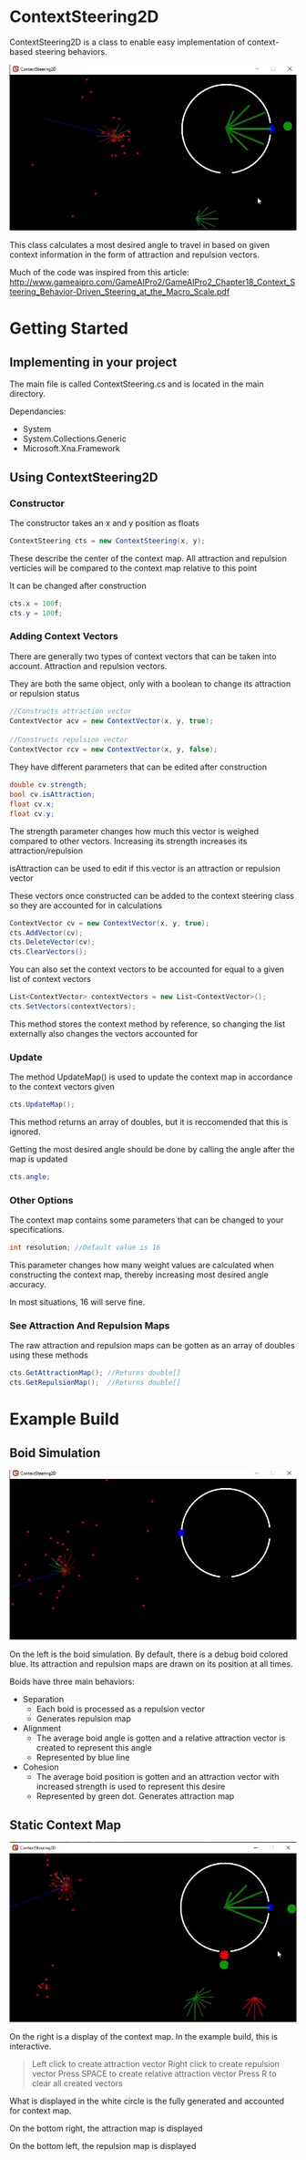 # ContextSteering2D

ContextSteering2D is a class to enable easy implementation of context-based steering behaviors.

![This is text](Documentation/Attraction2.jpg)

This class calculates a most desired angle to travel in based on given context information in the form of attraction and repulsion vectors.

Much of the code was inspired from this article: 
http://www.gameaipro.com/GameAIPro2/GameAIPro2_Chapter18_Context_Steering_Behavior-Driven_Steering_at_the_Macro_Scale.pdf

# Getting Started

## Implementing in your project

The main file is called ContextSteering.cs and is located in the main directory.

Dependancies:
- System
- System.Collections.Generic
- Microsoft.Xna.Framework

## Using ContextSteering2D

### Constructor

The constructor takes an x and y position as floats
```cs
ContextSteering cts = new ContextSteering(x, y);
```

These describe the center of the context map.  All attraction and repulsion verticies will be compared to the context map relative to this point

It can be changed after construction
```cs
cts.x = 100f;
cts.y = 100f;
```

### Adding Context Vectors

There are generally two types of context vectors that can be taken into account.  Attraction and repulsion vectors.

They are both the same object, only with a boolean to change its attraction or repulsion status

```cs
//Constructs attraction vector
ContextVector acv = new ContextVector(x, y, true);

//Constructs repulsion vector
ContextVector rcv = new ContextVector(x, y, false);
```

They have different parameters that can be edited after construction

```cs
double cv.strength;
bool cv.isAttraction;
float cv.x;
float cv.y;
```

The strength parameter changes how much this vector is weighed compared to other vectors.  Increasing its strength increases its attraction/repulsion

isAttraction can be used to edit if this vector is an attraction or repulsion vector

These vectors once constructed can be added to the context steering class so they are accounted for in calculations
```cs
ContextVector cv = new ContextVector(x, y, true);
cts.AddVector(cv);
cts.DeleteVector(cv);
cts.ClearVectors();
```

You can also set the context vectors to be accounted for equal to a given list of context vectors
```cs
List<ContextVector> contextVectors = new List<ContextVector>();
cts.SetVectors(contextVectors);
```
This method stores the context method by reference, so changing the list externally also changes the vectors accounted for

### Update

The method UpdateMap() is used to update the context map in accordance to the context vectors given

```cs
cts.UpdateMap();
```

This method returns an array of doubles, but it is reccomended that this is ignored.

Getting the most desired angle should be done by calling the angle after the map is updated
```cs
cts.angle;
```

### Other Options

The context map contains some parameters that can be changed to your specifications.
```cs
int resolution; //Default value is 16
```
This parameter changes how many weight values are calculated when constructing the context map, thereby increasing most desired angle accuracy.

In most situations, 16 will serve fine.

### See Attraction And Repulsion Maps

The raw attraction and repulsion maps can be gotten as an array of doubles using these methods 
```cs
cts.GetAttractionMap(); //Returns double[]
cts.GetRepulsionMap();  //Returns double[]
```


# Example Build
 
## Boid Simulation
![Boid Simulation Display](Documentation/Boids.jpg)

On the left is the boid simulation.  By default, there is a debug boid colored blue.  Its attraction and repulsion maps are drawn on its position at all times.

Boids have three main behaviors:
- Separation
  - Each boid is processed as a repulsion vector
  - Generates repulsion map
- Alignment
  - The average boid angle is gotten and a relative attraction vector is created to represent this angle
  - Represented by blue line
- Cohesion
  - The average boid position is gotten and an attraction vector with increased strength is used to represent this desire
  - Represented by green dot.  Generates attraction map

## Static Context Map

![Context Map Display](Documentation/RepulsionBlock.jpg)

On the right is a display of the context map.  In the example build, this is interactive.

> Left click to create attraction vector
> Right click to create repulsion vector
> Press SPACE to create relative attraction vector
> Press R to clear all created vectors

What is displayed in the white circle is the fully generated and accounted for context map.

On the bottom right, the attraction map is displayed

On the bottom left, the repulsion map is displayed










